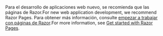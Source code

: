 <span data-ttu-id="6e502-101">Para el desarrollo de aplicaciones web nuevo, se recomienda que las páginas de Razor.</span><span class="sxs-lookup"><span data-stu-id="6e502-101">For new web application development, we recommend Razor Pages.</span></span> <span data-ttu-id="6e502-102">Para obtener más información, consulte [empezar a trabajar con páginas de Razor](/aspnet/core/tutorials/razor-pages/razor-pages-start).</span><span class="sxs-lookup"><span data-stu-id="6e502-102">For more information, see [Get started with Razor Pages](/aspnet/core/tutorials/razor-pages/razor-pages-start).</span></span>